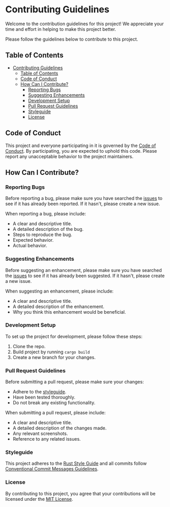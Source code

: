 # Contributing Guidelines

Welcome to the contribution guidelines for this project! We appreciate your time and effort in helping to make this project better.

Please follow the guidelines below to contribute to this project.

## Table of Contents

- [Contributing Guidelines](#contributing-guidelines)
  - [Table of Contents](#table-of-contents)
  - [Code of Conduct](#code-of-conduct)
  - [How Can I Contribute?](#how-can-i-contribute)
    - [Reporting Bugs](#reporting-bugs)
    - [Suggesting Enhancements](#suggesting-enhancements)
    - [Development Setup](#development-setup)
    - [Pull Request Guidelines](#pull-request-guidelines)
    - [Styleguide](#styleguide)
    - [License](#license)

## Code of Conduct

This project and everyone participating in it is governed by the [Code of Conduct](https://docs.github.com/en/site-policy/github-terms/github-event-code-of-conduct). By participating, you are expected to uphold this code. Please report any unacceptable behavior to the project maintainers.

## How Can I Contribute?

### Reporting Bugs

Before reporting a bug, please make sure you have searched the [issues](https://github.com/KGuz/template-rust/issues) to see if it has already been reported. If it hasn't, please create a new issue.

When reporting a bug, please include:

-   A clear and descriptive title.
-   A detailed description of the bug.
-   Steps to reproduce the bug.
-   Expected behavior.
-   Actual behavior.

### Suggesting Enhancements

Before suggesting an enhancement, please make sure you have searched the [issues](https://github.com/KGuz/template-rust/issues) to see if it has already been suggested. If it hasn't, please create a new issue.

When suggesting an enhancement, please include:

-   A clear and descriptive title.
-   A detailed description of the enhancement.
-   Why you think this enhancement would be beneficial.

### Development Setup

To set up the project for development, please follow these steps:

1.  Clone the repo.
2.  Build project by running `cargo build`
3.  Create a new branch for your changes.

### Pull Request Guidelines

Before submitting a pull request, please make sure your changes:

-   Adhere to the [styleguide](#styleguide).
-   Have been tested thoroughly.
-   Do not break any existing functionality.

When submitting a pull request, please include:

-   A clear and descriptive title.
-   A detailed description of the changes made.
-   Any relevant screenshots.
-   Reference to any related issues.

### Styleguide

This project adheres to the [Rust Style Guide](https://github.com/rust-lang/style-team/blob/master/guide/guide.md) and all commits follow [Conventional Commit Messages Guidelines](https://gist.github.com/qoomon/5dfcdf8eec66a051ecd85625518cfd13).

### License

By contributing to this project, you agree that your contributions will be licensed under the [MIT License](https://github.com/KGuz/template-rust/blob/main/License.md).
